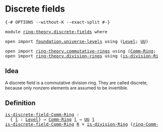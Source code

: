 # Discrete fields

<pre class="Agda"><a id="28" class="Symbol">{-#</a> <a id="32" class="Keyword">OPTIONS</a> <a id="40" class="Pragma">--without-K</a> <a id="52" class="Pragma">--exact-split</a> <a id="66" class="Symbol">#-}</a>

<a id="71" class="Keyword">module</a> <a id="78" href="ring-theory.discrete-fields.html" class="Module">ring-theory.discrete-fields</a> <a id="106" class="Keyword">where</a>

<a id="113" class="Keyword">open</a> <a id="118" class="Keyword">import</a> <a id="125" href="foundation.universe-levels.html" class="Module">foundation.universe-levels</a> <a id="152" class="Keyword">using</a> <a id="158" class="Symbol">(</a><a id="159" href="Agda.Primitive.html#597" class="Postulate">Level</a><a id="164" class="Symbol">;</a> <a id="166" href="foundation-core.universe-levels.html#222" class="Primitive">UU</a><a id="168" class="Symbol">)</a>

<a id="171" class="Keyword">open</a> <a id="176" class="Keyword">import</a> <a id="183" href="ring-theory.commutative-rings.html" class="Module">ring-theory.commutative-rings</a> <a id="213" class="Keyword">using</a> <a id="219" class="Symbol">(</a><a id="220" href="ring-theory.commutative-rings.html#991" class="Function">Comm-Ring</a><a id="229" class="Symbol">;</a> <a id="231" href="ring-theory.commutative-rings.html#1078" class="Function">ring-Comm-Ring</a><a id="245" class="Symbol">)</a>
<a id="247" class="Keyword">open</a> <a id="252" class="Keyword">import</a> <a id="259" href="ring-theory.division-rings.html" class="Module">ring-theory.division-rings</a> <a id="286" class="Keyword">using</a> <a id="292" class="Symbol">(</a><a id="293" href="ring-theory.division-rings.html#649" class="Function">is-division-Ring</a><a id="309" class="Symbol">)</a>
</pre>
## Idea

A discrete field is a commutative division ring. They are called discrete, because only nonzero elements are assumed to be invertible.

## Definition

<pre class="Agda"><a id="is-discrete-field-Comm-Ring"></a><a id="484" href="ring-theory.discrete-fields.html#484" class="Function">is-discrete-field-Comm-Ring</a> <a id="512" class="Symbol">:</a>
  <a id="516" class="Symbol">{</a> <a id="518" href="ring-theory.discrete-fields.html#518" class="Bound">l</a> <a id="520" class="Symbol">:</a> <a id="522" href="Agda.Primitive.html#597" class="Postulate">Level</a><a id="527" class="Symbol">}</a> <a id="529" class="Symbol">→</a> <a id="531" href="ring-theory.commutative-rings.html#991" class="Function">Comm-Ring</a> <a id="541" href="ring-theory.discrete-fields.html#518" class="Bound">l</a> <a id="543" class="Symbol">→</a> <a id="545" href="foundation-core.universe-levels.html#222" class="Primitive">UU</a> <a id="548" href="ring-theory.discrete-fields.html#518" class="Bound">l</a>
<a id="550" href="ring-theory.discrete-fields.html#484" class="Function">is-discrete-field-Comm-Ring</a> <a id="578" href="ring-theory.discrete-fields.html#578" class="Bound">R</a> <a id="580" class="Symbol">=</a> <a id="582" href="ring-theory.division-rings.html#649" class="Function">is-division-Ring</a> <a id="599" class="Symbol">(</a><a id="600" href="ring-theory.commutative-rings.html#1078" class="Function">ring-Comm-Ring</a> <a id="615" href="ring-theory.discrete-fields.html#578" class="Bound">R</a><a id="616" class="Symbol">)</a>
</pre>